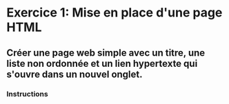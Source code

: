 <div w-full h-full>
    <div>
        <h1 w-150 pb-4 text-gradient-html font-mono text-2xl>Exercice 1: Mise en place d'une page HTML</h1>
    </div>
    <div>
    <h2 px-8>Créer une page web simple avec un titre, une liste non ordonnée et un lien hypertexte qui s'ouvre dans un nouvel onglet.</h2>
    <h3 mb-4 px-8>Instructions</h3>
    <ListCustom
        title="Titre de la Page"
        :list="[
            `Ajouter un titre de page utilisant la balise <h1>.`,
        ]"
    />
    <ListCustom
        title="Liste Non Ordonnée"
        :list="[
            `Créer une liste non ordonnée (unordered list) utilisant les balises <ul> et <li>.`,
            `La liste doit contenir trois éléments`,
        ]"
    />
    <ListCustom
        title="Lien Hypertexte"
        :list="[
            `Ajouter un lien hypertexte (hyperlink) qui redirige vers google.com.`,
            `Le lien doit s'ouvrir dans un nouvel onglet en utilisant l'attribut target=&quot;_blank&quot;.`,
            `Le texte du lien doit être : &quot;Aller sur Google&quot;.`
        ]"
    />
    </div>
</div>

